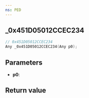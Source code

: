 ```yaml
---
ns: PED
---
```

## _0x451D05012CCEC234

```c
// 0x451D05012CCEC234
Any _0x451D05012CCEC234(Any p0);
```


## Parameters
* **p0**: 

## Return value
